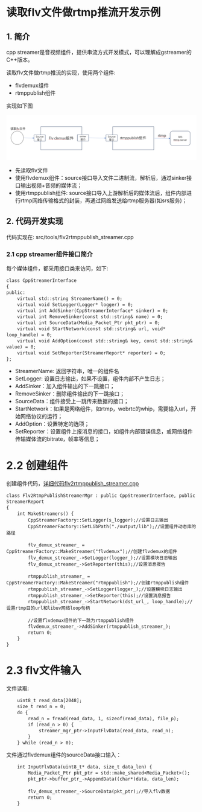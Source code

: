 # 读取flv文件做rtmp推流开发示例
## 1. 简介
cpp streamer是音视频组件，提供串流方式开发模式，可以理解成gstreamer的C++版本。


读取flv文件做rtmp推流的实现，使用两个组件:
* flvdemux组件
* rtmppublish组件

实现如下图

![cpp_stream exampe1](imgs/flv2rtmppublish.png)

* 先读取flv文件
* 使用flvdemux组件：source接口导入文件二进制流，解析后，通过sinker接口输出视频+音频的媒体流；
* 使用rtmppublish组件: source接口导入上游解析后的媒体流后，组件内部进行rtmp网络传输格式的封装，再通过网络发送给rtmp服务器(如srs服务)；

## 2. 代码开发实现
代码实现在: src/tools/flv2rtmppublish_streamer.cpp

### 2.1 cpp streamer组件接口简介
每个媒体组件，都采用接口类来访问，如下:
```
class CppStreamerInterface
{
public:
    virtual std::string StreamerName() = 0;
    virtual void SetLogger(Logger* logger) = 0;
    virtual int AddSinker(CppStreamerInterface* sinker) = 0;
    virtual int RemoveSinker(const std::string& name) = 0;
    virtual int SourceData(Media_Packet_Ptr pkt_ptr) = 0;
    virtual void StartNetwork(const std::string& url, void* loop_handle) = 0;
    virtual void AddOption(const std::string& key, const std::string& value) = 0;
    virtual void SetReporter(StreamerReport* reporter) = 0;
};
```
* StreamerName: 返回字符串，唯一的组件名
* SetLogger: 设置日志输出，如果不设置，组件内部不产生日志；
* AddSinker：加入组件输出的下一跳接口；
* RemoveSinker：删除组件输出的下一跳接口；
* SourceData：组件接受上一跳传来数据的接口；
* StartNetwork：如果是网络组件，如rtmp，webrtc的whip，需要输入url，开始网络协议的运行；
* AddOption：设置特定的选项；
* SetReporter：设置组件上报消息的接口，如组件内部错误信息，或网络组件传输媒体流的bitrate，帧率等信息；

# 2.2 创建组件
创建组件代码，[详细代码flv2rtmppublish_streamer.cpp](../src/tools/flv2rtmppublish_streamer.cpp)
```
class Flv2RtmpPublishStreamerMgr : public CppStreamerInterface, public StreamerReport
{
    int MakeStreamers() {
        CppStreamerFactory::SetLogger(s_logger);//设置日志输出
        CppStreamerFactory::SetLibPath("./output/lib");//设置组件动态库的路径
    
        flv_demux_streamer_ = CppStreamerFactory::MakeStreamer("flvdemux");//创建flvdemux的组件
        flv_demux_streamer_->SetLogger(logger_);//设置模块日志输出
        flv_demux_streamer_->SetReporter(this);//设置消息报告
        
        rtmppublish_streamer_ = CppStreamerFactory::MakeStreamer("rtmppublish");//创建rtmppublish组件
        rtmppublish_streamer_->SetLogger(logger_);//设置模块日志输出
        rtmppublish_streamer_->SetReporter(this);//设置消息报告
        rtmppublish_streamer_->StartNetwork(dst_url_, loop_handle);//设置rtmp目的url和libuv网络loop句柄

        //设置flvdemux组件的下一跳为rtmppublish组件
        flvdemux_streamer_->AddSinker(rtmppublish_streamer_);
        return 0;
    }
}
```

# 2.3 flv文件输入
文件读取:
```
    uint8_t read_data[2048];
    size_t read_n = 0;
    do {
        read_n = fread(read_data, 1, sizeof(read_data), file_p);
        if (read_n > 0) {
            streamer_mgr_ptr->InputFlvData(read_data, read_n);
        }
    } while (read_n > 0);
```
文件通过flvdemux组件的sourceData接口输入：
```
    int InputFlvData(uint8_t* data, size_t data_len) {
        Media_Packet_Ptr pkt_ptr = std::make_shared<Media_Packet>();
        pkt_ptr->buffer_ptr_->AppendData((char*)data, data_len);

        flv_demux_streamer_->SourceData(pkt_ptr);//导入flv数据
        return 0;
    }
```

